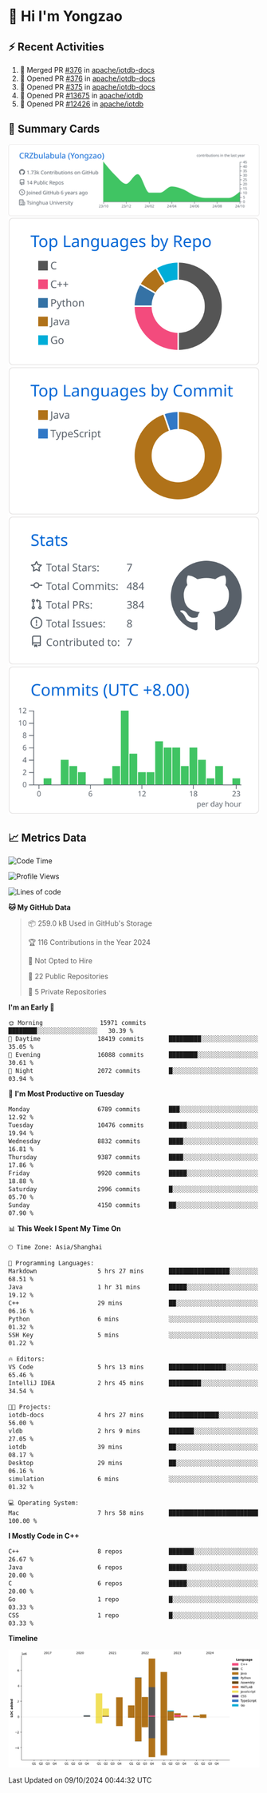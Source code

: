 # 👋 Hi I'm Yongzao

## ⚡ Recent Activities
<!--START_SECTION:activity-->
1. 🎉 Merged PR [#376](https://github.com/apache/iotdb-docs/pull/376) in [apache/iotdb-docs](https://github.com/apache/iotdb-docs)
2. 💪 Opened PR [#376](https://github.com/apache/iotdb-docs/pull/376) in [apache/iotdb-docs](https://github.com/apache/iotdb-docs)
3. 💪 Opened PR [#375](https://github.com/apache/iotdb-docs/pull/375) in [apache/iotdb-docs](https://github.com/apache/iotdb-docs)
4. 💪 Opened PR [#13675](https://github.com/apache/iotdb/pull/13675) in [apache/iotdb](https://github.com/apache/iotdb)
5. 💪 Opened PR [#12426](https://github.com/apache/iotdb/pull/12426) in [apache/iotdb](https://github.com/apache/iotdb)
<!--END_SECTION:activity-->

## 🎑 Summary Cards

[![](https://raw.githubusercontent.com/CRZbulabula/CRZbulabula/main/profile-summary-card-output/github/0-profile-details.svg)](https://github.com/vn7n24fzkq/github-profile-summary-cards)
[![](https://raw.githubusercontent.com/CRZbulabula/CRZbulabula/main/profile-summary-card-output/github/1-repos-per-language.svg)](https://github.com/vn7n24fzkq/github-profile-summary-cards) [![](https://raw.githubusercontent.com/CRZbulabula/CRZbulabula/main/profile-summary-card-output/github/2-most-commit-language.svg)](https://github.com/vn7n24fzkq/github-profile-summary-cards)
[![](https://raw.githubusercontent.com/CRZbulabula/CRZbulabula/main/profile-summary-card-output/github/3-stats.svg)](https://github.com/vn7n24fzkq/github-profile-summary-cards) [![](https://raw.githubusercontent.com/CRZbulabula/CRZbulabula/main/profile-summary-card-output/github/4-productive-time.svg)](https://github.com/vn7n24fzkq/github-profile-summary-cards)

## 📈 Metrics Data

<!--START_SECTION:waka-->
![Code Time](http://img.shields.io/badge/Code%20Time-707%20hrs%2046%20mins-blue)

![Profile Views](http://img.shields.io/badge/Profile%20Views-1-blue)

![Lines of code](https://img.shields.io/badge/From%20Hello%20World%20I%27ve%20Written-30.9%20million%20lines%20of%20code-blue)

**🐱 My GitHub Data** 

> 📦 259.0 kB Used in GitHub's Storage 
 > 
> 🏆 116 Contributions in the Year 2024
 > 
> 🚫 Not Opted to Hire
 > 
> 📜 22 Public Repositories 
 > 
> 🔑 5 Private Repositories 
 > 
**I'm an Early 🐤** 

```text
🌞 Morning                15971 commits       ████████░░░░░░░░░░░░░░░░░   30.39 % 
🌆 Daytime                18419 commits       █████████░░░░░░░░░░░░░░░░   35.05 % 
🌃 Evening                16088 commits       ████████░░░░░░░░░░░░░░░░░   30.61 % 
🌙 Night                  2072 commits        █░░░░░░░░░░░░░░░░░░░░░░░░   03.94 % 
```
📅 **I'm Most Productive on Tuesday** 

```text
Monday                   6789 commits        ███░░░░░░░░░░░░░░░░░░░░░░   12.92 % 
Tuesday                  10476 commits       █████░░░░░░░░░░░░░░░░░░░░   19.94 % 
Wednesday                8832 commits        ████░░░░░░░░░░░░░░░░░░░░░   16.81 % 
Thursday                 9387 commits        ████░░░░░░░░░░░░░░░░░░░░░   17.86 % 
Friday                   9920 commits        █████░░░░░░░░░░░░░░░░░░░░   18.88 % 
Saturday                 2996 commits        █░░░░░░░░░░░░░░░░░░░░░░░░   05.70 % 
Sunday                   4150 commits        ██░░░░░░░░░░░░░░░░░░░░░░░   07.90 % 
```


📊 **This Week I Spent My Time On** 

```text
🕑︎ Time Zone: Asia/Shanghai

💬 Programming Languages: 
Markdown                 5 hrs 27 mins       █████████████████░░░░░░░░   68.51 % 
Java                     1 hr 31 mins        █████░░░░░░░░░░░░░░░░░░░░   19.12 % 
C++                      29 mins             ██░░░░░░░░░░░░░░░░░░░░░░░   06.16 % 
Python                   6 mins              ░░░░░░░░░░░░░░░░░░░░░░░░░   01.32 % 
SSH Key                  5 mins              ░░░░░░░░░░░░░░░░░░░░░░░░░   01.22 % 

🔥 Editors: 
VS Code                  5 hrs 13 mins       ████████████████░░░░░░░░░   65.46 % 
IntelliJ IDEA            2 hrs 45 mins       █████████░░░░░░░░░░░░░░░░   34.54 % 

🐱‍💻 Projects: 
iotdb-docs               4 hrs 27 mins       ██████████████░░░░░░░░░░░   56.00 % 
vldb                     2 hrs 9 mins        ███████░░░░░░░░░░░░░░░░░░   27.05 % 
iotdb                    39 mins             ██░░░░░░░░░░░░░░░░░░░░░░░   08.17 % 
Desktop                  29 mins             ██░░░░░░░░░░░░░░░░░░░░░░░   06.16 % 
simulation               6 mins              ░░░░░░░░░░░░░░░░░░░░░░░░░   01.32 % 

💻 Operating System: 
Mac                      7 hrs 58 mins       █████████████████████████   100.00 % 
```

**I Mostly Code in C++** 

```text
C++                      8 repos             ███████░░░░░░░░░░░░░░░░░░   26.67 % 
Java                     6 repos             █████░░░░░░░░░░░░░░░░░░░░   20.00 % 
C                        6 repos             █████░░░░░░░░░░░░░░░░░░░░   20.00 % 
Go                       1 repo              █░░░░░░░░░░░░░░░░░░░░░░░░   03.33 % 
CSS                      1 repo              █░░░░░░░░░░░░░░░░░░░░░░░░   03.33 % 
```



**Timeline**

![Lines of Code chart](https://raw.githubusercontent.com/CRZbulabula/CRZbulabula/main/assets/bar_graph.png)


 Last Updated on 09/10/2024 00:44:32 UTC
<!--END_SECTION:waka-->

